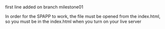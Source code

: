 first line
added on branch milestone01

In order for the SPAPP to work, the file must be opened from the index.html, so you must be in the index.html when you turn on your live server
